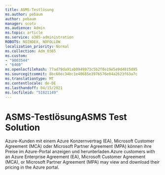 ```yaml
---
title: ASMS-Testlösung
ms.author: pebaum
author: pebaum
manager: scotv
ms.audience: Admin
ms.topic: article
ms.service: o365-administration
ROBOTS: NOINDEX, NOFOLLOW
localization_priority: Normal
ms.collection: Adm_O365
ms.custom:
- "9003544"
- "6460"
ms.openlocfilehash: 77ad79da91ab0949973c5b2f8e19e5e9d4015d95
ms.sourcegitcommit: 8bc60ec34bc1e40685e3976576e04a2623f63a7c
ms.translationtype: MT
ms.contentlocale: de-DE
ms.lasthandoff: 04/15/2021
ms.locfileid: "51821149"
---
```

# <a name="asms-test-solution"></a><span data-ttu-id="ffde5-102">ASMS-Testlösung</span><span class="sxs-lookup"><span data-stu-id="ffde5-102">ASMS Test Solution</span></span>

<span data-ttu-id="ffde5-103">Azure-Kunden mit einem Azure Konzernvertrag (EA), Microsoft Customer Agreement (MCA) oder Microsoft Partner Agreement (MPA) können ihre Preise im Azure-Portal anzeigen und herunterladen.</span><span class="sxs-lookup"><span data-stu-id="ffde5-103">Azure customers with an Azure Enterprise Agreement (EA), Microsoft Customer Agreement (MCA), or Microsoft Partner Agreement (MPA) may view and download their pricing in the Azure portal.</span></span>
